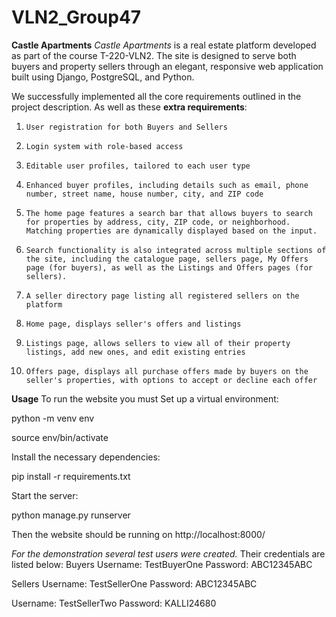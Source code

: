 # VLN2_Group47
**Castle Apartments**
_Castle Apartments_ is a real estate platform developed as part of the course T-220-VLN2. 
The site is designed to serve both buyers and property sellers through an elegant, responsive web application built using Django, PostgreSQL, and Python.

We successfully implemented all the core requirements outlined in the project description.
As well as these **extra requirements**:
1.     User registration for both Buyers and Sellers
2.     Login system with role-based access
3.     Editable user profiles, tailored to each user type
4.     Enhanced buyer profiles, including details such as email, phone number, street name, house number, city, and ZIP code
5.     The home page features a search bar that allows buyers to search for properties by address, city, ZIP code, or neighborhood. Matching properties are dynamically displayed based on the input.
6.     Search functionality is also integrated across multiple sections of the site, including the catalogue page, sellers page, My Offers page (for buyers), as well as the Listings and Offers pages (for sellers).    
7.     A seller directory page listing all registered sellers on the platform
8.     Home page, displays seller's offers and listings
9.     Listings page, allows sellers to view all of their property listings, add new ones, and edit existing entries
10.     Offers page, displays all purchase offers made by buyers on the seller's properties, with options to accept or decline each offer


**Usage**
To run the website you must
Set up a virtual environment:

python -m venv env

source env/bin/activate 

Install the necessary dependencies:

pip install -r requirements.txt

Start the server:

python manage.py runserver

Then the website should be running on http://localhost:8000/

_For the demonstration several test users were created._
Their credentials are listed below:
Buyers
Username: TestBuyerOne
Password: ABC12345ABC

Sellers
Username: TestSellerOne
Password: ABC12345ABC

Username: TestSellerTwo
Password: KALLI24680
